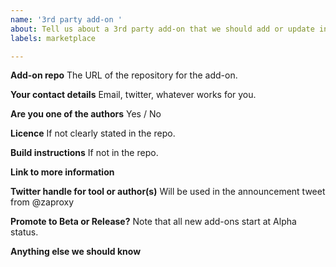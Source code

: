 ```yaml
---
name: '3rd party add-on '
about: Tell us about a 3rd party add-on that we should add or update in the ZAP Marketplace
labels: marketplace

---
```


**Add-on repo**
The URL of the repository for the add-on.

**Your contact details**
Email, twitter, whatever works for you.

**Are you one of the authors**
Yes / No

**Licence**
If not clearly stated in the repo.

**Build instructions**
If not in the repo.

**Link to more information**

**Twitter handle for tool or author(s)**
Will be used in the announcement tweet from @zaproxy

**Promote to Beta or Release?**
Note that all new add-ons start at Alpha status.
<!--
Refer to the following pages for the guidelines of each status:
https://github.com/zaproxy/zap-extensions/wiki/AddOnsAlpha
https://github.com/zaproxy/zap-extensions/wiki/AddOnsBeta
https://github.com/zaproxy/zap-extensions/wiki/AddOnsRelease
-->

**Anything else we should know**

